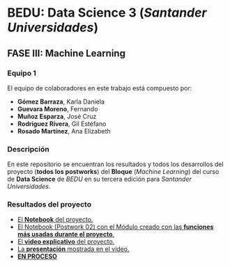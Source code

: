 # BEDU: Data Science 3 (_Santander Universidades_)
## FASE III: Machine Learning



### Equipo 1
El equipo de colaboradores en este trabajo está compuesto por:
- __Gómez Barraza__, Karla Daniela
- __Guevara Moreno__, Fernando
- __Muñoz Esparza__, José Cruz
- __Rodríguez Rivera__, Gil Estéfano
- __Rosado Martínez__, Ana Elizabeth

### Descripción
En este repositorio se encuentran los resultados y todos los desarrollos del proyecto (__todos los postworks__) del __Bloque__ (_Machine Learning_) del curso de __Data Science__ de _BEDU_ en su tercera edición para _Santander Universidades_.

### Resultados del proyecto
- [El __Notebook__ del proyecto.](https://colab.research.google.com/drive/1LoQYDPhfJ2RMjfGpVaomx56cj1cNw-Q9?usp=sharing)
- [El   Notebook (Postwork 02) con el Módulo creado con las __funciones más usadas durante el proyecto__.](https://colab.research.google.com/drive/1lvk9P-tE73ORJYZCYEC8zCSAPq1KpcVv#scrollTo=wfxXRPatCOw7)
- [El __video explicativo__ del proyecto.](https://youtu.be/WXlCSmBkD6s)
- [La __presentación__ mostrada en el video.](Bedu_ML_Diapositivas_Video.pdf)
- [__EN PROCESO__](https://daffodil-breakfast-102.notion.site/Team-One-Data-Science-7b996938aef74be3807dd74db179514f)

